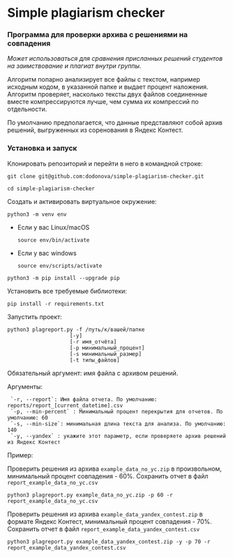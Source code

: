 # Simple plagiarism checker
### Программа для проверки архива с решениями на совпадения
_Может использоваться для сравнения присланных решений студентов на заимствование и плагиат внутри группы._ 

Алгоритм попарно анализирует все файлы с текстом, например исходным кодом, в указанной папке и выдает процент наложения. Алгоритм проверяет, насколько тексты двух файлов соединенные вместе компрессируются лучше, чем сумма их компрессий по отдельности.

По умолчанию предполагается, что данные представляют собой архив решений, выгруженных из соренования в Яндекс Контест.


### Установка и запуск

Клонировать репозиторий и перейти в него в командной строке:

```
git clone git@github.com:dodonova/simple-plagiarism-checker.git
```

```
cd simple-plagiarism-checker
```

Cоздать и активировать виртуальное окружение:

```
python3 -m venv env
```

* Если у вас Linux/macOS

    ```
    source env/bin/activate
    ```

* Если у вас windows

    ```
    source env/scripts/activate
    ```

```
python3 -m pip install --upgrade pip
```

Установить все требуемые библиотеки:
```
pip install -r requirements.txt
```

Запустить проект:
```
python3 plagreport.py -f /путь/к/вашей/папке
                    [-y]
                    [-r имя_отчёта]
                    [-p минимальный_процент]
                    [-s минимальный_размер]
                    [-t типы_файлов]
```

Обязательный аргумент: имя файла с архивом решений.

Аргументы:

     `-r, --report`: Имя файла отчета. По умолчанию: reports/report_[current_datetime].csv
     `-p, --min-percent` : Минимальный процент перекрытия для отчетов. По умолчанию: 60
     `-s, --min-size`: минимальная длина текста для анализа. По умолчанию: 140
     `-y, --yandex` : укажите этот параметр, если проверяете архив решений из Яндекс Контест

Пример:

Проверить решения из архива `example_data_no_yc.zip` в произвольном, минимальный процент совпадения - 60%. 
Сохранить отчет в файл `report_example_data_no_yc.csv`

```
python3 plagreport.py example_data_no_yc.zip -p 60 -r report_example_data_no_yc.csv
```
    
Проверить решения из архива `example_data_yandex_contest.zip` в формате Яндекс Контест, минимальный процент совпадения - 70%. 
Сохранить отчет в файл `report_example_data_yandex_contest.csv`
    
```
python3 plagreport.py example_data_yandex_contest.zip -y -p 70 -r report_example_data_yandex_contest.csv
```